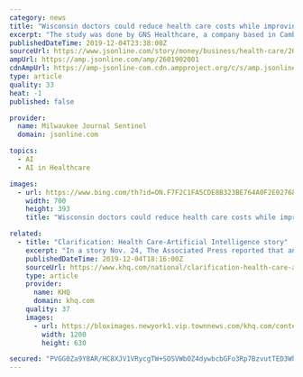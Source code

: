 ```yaml
---
category: news
title: "Wisconsin doctors could reduce health care costs while improving quality of care, study says"
excerpt: "The study was done by GNS Healthcare, a company based in Cambridge, Mass. The company, founded by physicists and mathematicians, used a form of artificial intelligence known as causal machine learning, to analyze how 3,760 primary care physicians provided care and performed on accepted quality measures.for 26 medical conditions in the study."
publishedDateTime: 2019-12-04T23:38:00Z
sourceUrl: https://www.jsonline.com/story/money/business/health-care/2019/12/04/wisconsin-doctors-could-reduce-costs-while-improving-care-study-says/2601902001/
ampUrl: https://amp.jsonline.com/amp/2601902001
cdnAmpUrl: https://amp-jsonline-com.cdn.ampproject.org/c/s/amp.jsonline.com/amp/2601902001
type: article
quality: 33
heat: -1
published: false

provider:
  name: Milwaukee Journal Sentinel
  domain: jsonline.com

topics:
  - AI
  - AI in Healthcare

images:
  - url: https://www.bing.com/th?id=ON.F7F2C1FA5CDE8B323BE764A0F2E02768
    width: 700
    height: 393
    title: "Wisconsin doctors could reduce health care costs while improving quality of care, study says"

related:
  - title: "Clarification: Health Care-Artificial Intelligence story"
    excerpt: "In a story Nov. 24, The Associated Press reported that an artificial intelligence program featuring a talking image of the Greek philosopher Aristotle is starting to help University of Southern California students cope with stress. The program’s designers recently removed that image based on student feedback and are considering replacing it ..."
    publishedDateTime: 2019-12-04T18:16:00Z
    sourceUrl: https://www.khq.com/national/clarification-health-care-artificial-intelligence-story/article_e63602d6-8d32-51af-897b-beb3ed12f0cf.html
    type: article
    provider:
      name: KHQ
      domain: khq.com
    quality: 37
    images:
      - url: https://bloximages.newyork1.vip.townnews.com/khq.com/content/tncms/custom/image/31762694-c647-11e8-898c-2f75f78ea9c7.jpg
        width: 1200
        height: 630

secured: "PVGG0Za9Y8AR/HC8XJV1VRycgTW+SOSVWbOZ4dywbcbGFo3Rp7BzvutTED3Wh5JyLhfViah+R/OP01Tsfq4EdiDNkkIHAvhpapf1JAuwNkp0fvwElodBldJ356hQhrBXSOJNpY4NUR2VK6qI/k67yXk/i1uXl0mSvDK0QpY4CCQ2WSE16FthqrUOa9JoT/8fmYSYyF6jwUVTTjWkB/v95Ctqpgg7LmOyYZuQQ052Z0B2R9GO+24WvIbZVpY3Yb8JJiHQuAjVGx3LINp1aHsCew==;AFHg/Ei7xDnArc3WgQdnmA=="
---
```


